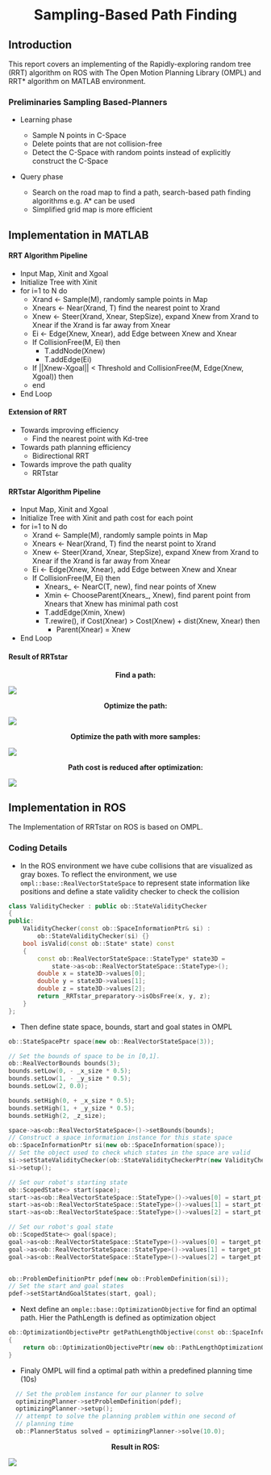 # <center>Sampling-Based Path Finding</center>
## Introduction
This report covers an implementing of the Rapidly-exploring random tree (RRT) algorithm on ROS with The Open Motion Planning Library (OMPL) and RRT* algorithm on MATLAB environment.

### Preliminaries Sampling Based-Planners

* Learning phase 
  * Sample N points in C-Space
  * Delete points that are not collision-free
  * Detect the C-Space with random points instead of explicitly construct the C-Space

* Query phase
  * Search on the road map to find a path, search-based path finding algorithms e.g. A* can be used
  * Simplified grid map is more efficient 

## Implementation in MATLAB 

#### RRT Algorithm Pipeline
+ Input Map, Xinit and Xgoal
+ Initialize Tree with Xinit
+ for i=1 to N do
  + Xrand <- Sample(M), randomly sample points in Map
  + Xnears <- Near(Xrand, T) find the nearest point to Xrand
  + Xnew <- Steer(Xrand, Xnear, StepSize), expand Xnew from Xrand to Xnear if the Xrand is far away from Xnear
  + Ei <- Edge(Xnew, Xnear), add Edge between Xnew and Xnear
  + If CollisionFree(M, Ei) then 
    + T.addNode(Xnew)
    + T.addEdge(Ei)
  + If ||Xnew-Xgoal|| < Threshold and CollisionFree(M, Edge(Xnew, Xgoal)) then 
  + end
+ End Loop

#### Extension of RRT
* Towards improving efficiency 
  * Find the nearest point with Kd-tree
* Towards path planning efficiency
  * Bidirectional RRT
* Towards improve the path quality
  * RRTstar

#### RRTstar Algorithm Pipeline
+ Input Map, Xinit and Xgoal
+ Initialize Tree with Xinit and path cost for each point
+ for i=1 to N do
  + Xrand <- Sample(M), randomly sample points in Map
  + Xnears <- Near(Xrand, T) find the nearst point to Xrand
  + Xnew <- Steer(Xrand, Xnear, StepSize), expand Xnew from Xrand to Xnear if the Xrand is far away from Xnear
  + Ei <- Edge(Xnew, Xnear), add Edge between Xnew and Xnear
  + If CollisionFree(M, Ei) then 
    + Xnears_ <- NearC(T, new), find near points of Xnew
    + Xmin <- ChooseParent(Xnears_, Xnew), find parent point from Xnears that Xnew has minimal path cost
    + T.addEdge(Xmin, Xnew)
    + T.rewire(), if Cost(Xnear) > Cost(Xnew) + dist(Xnew, Xnear) then
      + Parent(Xnear) = Xnew
+ End Loop

#### Result of RRTstar 

<p align="center">
  <b>Find a path:</b><br>
</p>

![](img/rrt_star1.PNG)
<p align="center">
  <b>Optimize the path:</b><br>
</p>

![](img/rrt_star2.PNG)
<p align="center">
  <b>Optimize the path with more samples:</b><br>
</p>

![](img/rrt_star3.PNG)
<p align="center">
  <b>Path cost is reduced after optimization:</b><br>
</p>

![](img/rrtstar_cost.PNG)

## Implementation in ROS
The Implementation of RRTstar on ROS is based on OMPL.

### Coding Details
* In the ROS environment we have cube collisions that are visualized as gray boxes. To reflect the environment, we use <code>ompl::base::RealVectorStateSpace</code> to represent state information like positions and define a state validity checker to check the collision
```c++
class ValidityChecker : public ob::StateValidityChecker
{
public:
    ValidityChecker(const ob::SpaceInformationPtr& si) :
        ob::StateValidityChecker(si) {}
    bool isValid(const ob::State* state) const
    {  
        const ob::RealVectorStateSpace::StateType* state3D =
            state->as<ob::RealVectorStateSpace::StateType>(); 
        double x = state3D->values[0];
        double y = state3D->values[1];
        double z = state3D->values[2];
        return _RRTstar_preparatory->isObsFree(x, y, z);
    }
};
```
* Then define state space, bounds, start and goal states in OMPL

```c++
ob::StateSpacePtr space(new ob::RealVectorStateSpace(3));

// Set the bounds of space to be in [0,1].
ob::RealVectorBounds bounds(3);
bounds.setLow(0, - _x_size * 0.5);
bounds.setLow(1, - _y_size * 0.5);
bounds.setLow(2, 0.0);

bounds.setHigh(0, + _x_size * 0.5);
bounds.setHigh(1, + _y_size * 0.5);
bounds.setHigh(2, _z_size);

space->as<ob::RealVectorStateSpace>()->setBounds(bounds);
// Construct a space information instance for this state space
ob::SpaceInformationPtr si(new ob::SpaceInformation(space));
// Set the object used to check which states in the space are valid
si->setStateValidityChecker(ob::StateValidityCheckerPtr(new ValidityChecker(si)));
si->setup();

// Set our robot's starting state
ob::ScopedState<> start(space);
start->as<ob::RealVectorStateSpace::StateType>()->values[0] = start_pt(0);
start->as<ob::RealVectorStateSpace::StateType>()->values[1] = start_pt(1);
start->as<ob::RealVectorStateSpace::StateType>()->values[2] = start_pt(2);

// Set our robot's goal state
ob::ScopedState<> goal(space);
goal->as<ob::RealVectorStateSpace::StateType>()->values[0] = target_pt(0);
goal->as<ob::RealVectorStateSpace::StateType>()->values[1] = target_pt(1);
goal->as<ob::RealVectorStateSpace::StateType>()->values[2] = target_pt(2);


ob::ProblemDefinitionPtr pdef(new ob::ProblemDefinition(si));
// Set the start and goal states
pdef->setStartAndGoalStates(start, goal);
```
* Next define an <code>omple::base::OptimizationObjective</code> for find an optimal path. Hier the PathLength is defined as optimization object
```c++
ob::OptimizationObjectivePtr getPathLengthObjective(const ob::SpaceInformationPtr& si)
{
    return ob::OptimizationObjectivePtr(new ob::PathLengthOptimizationObjective(si));
}
```
* Finaly OMPL will find a optimal path within a predefined planning time (10s)
```c++
  // Set the problem instance for our planner to solve
  optimizingPlanner->setProblemDefinition(pdef);
  optimizingPlanner->setup();
  // attempt to solve the planning problem within one second of
  // planning time
  ob::PlannerStatus solved = optimizingPlanner->solve(10.0);
```

<p align="center">
  <b>Result in ROS:</b><br>
</p>

![](img/Resultrrt.png)

